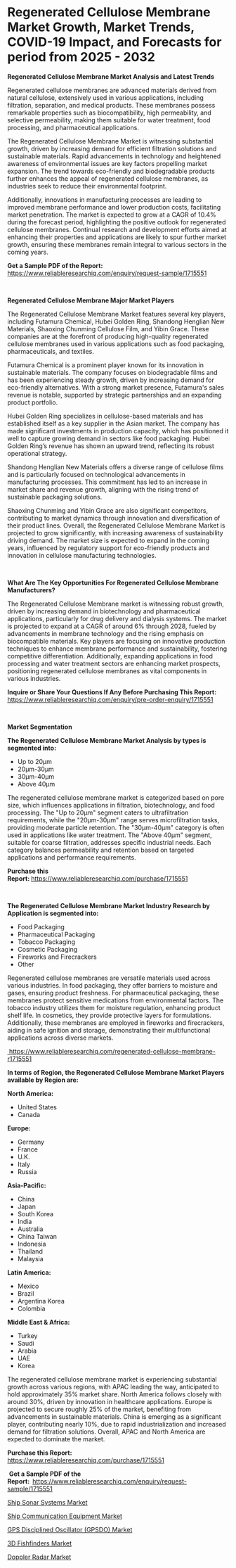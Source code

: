 <p><h1>Regenerated Cellulose Membrane Market Growth, Market Trends, COVID-19 Impact, and Forecasts for period from 2025 - 2032</h1></p><p><strong>Regenerated Cellulose Membrane Market Analysis and Latest Trends</strong></p>
<p><p>Regenerated cellulose membranes are advanced materials derived from natural cellulose, extensively used in various applications, including filtration, separation, and medical products. These membranes possess remarkable properties such as biocompatibility, high permeability, and selective permeability, making them suitable for water treatment, food processing, and pharmaceutical applications. </p><p>The Regenerated Cellulose Membrane Market is witnessing substantial growth, driven by increasing demand for efficient filtration solutions and sustainable materials. Rapid advancements in technology and heightened awareness of environmental issues are key factors propelling market expansion. The trend towards eco-friendly and biodegradable products further enhances the appeal of regenerated cellulose membranes, as industries seek to reduce their environmental footprint.</p><p>Additionally, innovations in manufacturing processes are leading to improved membrane performance and lower production costs, facilitating market penetration. The market is expected to grow at a CAGR of 10.4% during the forecast period, highlighting the positive outlook for regenerated cellulose membranes. Continual research and development efforts aimed at enhancing their properties and applications are likely to spur further market growth, ensuring these membranes remain integral to various sectors in the coming years.</p></p>
<p><strong>Get a Sample PDF of the Report:&nbsp;</strong> <a href="https://www.reliableresearchiq.com/enquiry/request-sample/1715551?utm_campaign=1129&utm_medium=2&utm_source=Github&utm_content=ia&utm_term=28032025&utm_id=regenerated-cellulose-membrane">https://www.reliableresearchiq.com/enquiry/request-sample/1715551</a></p>
<p>&nbsp;</p>
<p><strong>Regenerated Cellulose Membrane Major Market Players</strong></p>
<p><p>The Regenerated Cellulose Membrane Market features several key players, including Futamura Chemical, Hubei Golden Ring, Shandong Henglian New Materials, Shaoxing Chunming Cellulose Film, and Yibin Grace. These companies are at the forefront of producing high-quality regenerated cellulose membranes used in various applications such as food packaging, pharmaceuticals, and textiles.</p><p>Futamura Chemical is a prominent player known for its innovation in sustainable materials. The company focuses on biodegradable films and has been experiencing steady growth, driven by increasing demand for eco-friendly alternatives. With a strong market presence, Futamura's sales revenue is notable, supported by strategic partnerships and an expanding product portfolio.</p><p>Hubei Golden Ring specializes in cellulose-based materials and has established itself as a key supplier in the Asian market. The company has made significant investments in production capacity, which has positioned it well to capture growing demand in sectors like food packaging. Hubei Golden Ring’s revenue has shown an upward trend, reflecting its robust operational strategy.</p><p>Shandong Henglian New Materials offers a diverse range of cellulose films and is particularly focused on technological advancements in manufacturing processes. This commitment has led to an increase in market share and revenue growth, aligning with the rising trend of sustainable packaging solutions.</p><p>Shaoxing Chunming and Yibin Grace are also significant competitors, contributing to market dynamics through innovation and diversification of their product lines. Overall, the Regenerated Cellulose Membrane Market is projected to grow significantly, with increasing awareness of sustainability driving demand. The market size is expected to expand in the coming years, influenced by regulatory support for eco-friendly products and innovation in cellulose manufacturing technologies.</p></p>
<p>&nbsp;</p>
<p><strong>What Are The Key Opportunities For Regenerated Cellulose Membrane Manufacturers?</strong></p>
<p><p>The Regenerated Cellulose Membrane market is witnessing robust growth, driven by increasing demand in biotechnology and pharmaceutical applications, particularly for drug delivery and dialysis systems. The market is projected to expand at a CAGR of around 6% through 2028, fueled by advancements in membrane technology and the rising emphasis on biocompatible materials. Key players are focusing on innovative production techniques to enhance membrane performance and sustainability, fostering competitive differentiation. Additionally, expanding applications in food processing and water treatment sectors are enhancing market prospects, positioning regenerated cellulose membranes as vital components in various industries.</p></p>
<p><strong>Inquire or Share Your Questions If Any Before Purchasing This Report:</strong> <a href="https://www.reliableresearchiq.com/enquiry/pre-order-enquiry/1715551?utm_campaign=1129&utm_medium=2&utm_source=Github&utm_content=ia&utm_term=28032025&utm_id=regenerated-cellulose-membrane">https://www.reliableresearchiq.com/enquiry/pre-order-enquiry/1715551</a></p>
<p>&nbsp;</p>
<p><strong>Market Segmentation</strong></p>
<p><strong>The Regenerated Cellulose Membrane Market Analysis by types is segmented into:</strong></p>
<p><ul><li>Up to 20μm</li><li>20μm-30μm</li><li>30μm-40μm</li><li>Above 40μm</li></ul></p>
<p><p>The regenerated cellulose membrane market is categorized based on pore size, which influences applications in filtration, biotechnology, and food processing. The "Up to 20μm" segment caters to ultrafiltration requirements, while the "20μm-30μm" range serves microfiltration tasks, providing moderate particle retention. The "30μm-40μm" category is often used in applications like water treatment. The "Above 40μm" segment, suitable for coarse filtration, addresses specific industrial needs. Each category balances permeability and retention based on targeted applications and performance requirements.</p></p>
<p><strong>Purchase this Report:&nbsp;</strong><a href="https://www.reliableresearchiq.com/purchase/1715551?utm_campaign=1129&utm_medium=2&utm_source=Github&utm_content=ia&utm_term=28032025&utm_id=regenerated-cellulose-membrane">https://www.reliableresearchiq.com/purchase/1715551</a></p>
<p>&nbsp;</p>
<p><strong>The Regenerated Cellulose Membrane Market Industry Research by Application is segmented into:</strong></p>
<p><ul><li>Food Packaging</li><li>Pharmaceutical Packaging</li><li>Tobacco Packaging</li><li>Cosmetic Packaging</li><li>Fireworks and Firecrackers</li><li>Other</li></ul></p>
<p><p>Regenerated cellulose membranes are versatile materials used across various industries. In food packaging, they offer barriers to moisture and gases, ensuring product freshness. For pharmaceutical packaging, these membranes protect sensitive medications from environmental factors. The tobacco industry utilizes them for moisture regulation, enhancing product shelf life. In cosmetics, they provide protective layers for formulations. Additionally, these membranes are employed in fireworks and firecrackers, aiding in safe ignition and storage, demonstrating their multifunctional applications across diverse markets.</p></p>
<p><a href="https://www.reliableresearchiq.com/regenerated-cellulose-membrane-r1715551?utm_campaign=1129&utm_medium=2&utm_source=Github&utm_content=ia&utm_term=28032025&utm_id=regenerated-cellulose-membrane">&nbsp;https://www.reliableresearchiq.com/regenerated-cellulose-membrane-r1715551</a></p>
<p><strong>In terms of Region, the Regenerated Cellulose Membrane Market Players available by Region are:</strong></p>
<p>
    <p> <strong> North America: </strong>
        <ul>
            <li>United States</li>
            <li>Canada</li>
        </ul>
        </p> 
    <p> <strong> Europe: </strong>
        <ul>
            <li>Germany</li>
            <li>France</li>
            <li>U.K.</li>
            <li>Italy</li>
            <li>Russia</li>
        </ul>
        </p> 
    <p> <strong> Asia-Pacific: </strong>
        <ul>
            <li>China</li>
            <li>Japan</li>
            <li>South Korea</li>
            <li>India</li>
            <li>Australia</li>
            <li>China Taiwan</li>
            <li>Indonesia</li>
            <li>Thailand</li>
            <li>Malaysia</li>
        </ul>
        </p> 
    <p> <strong> Latin America: </strong>
        <ul>
            <li>Mexico</li>
            <li>Brazil</li>
            <li>Argentina Korea</li>
            <li>Colombia</li>
        </ul>
        </p> 
    <p> <strong> Middle East & Africa: </strong>
        <ul>
            <li>Turkey</li>
            <li>Saudi</li>
            <li>Arabia</li>
            <li>UAE</li>
            <li>Korea</li>
        </ul>
    </p>
    </p>
<p><p>The regenerated cellulose membrane market is experiencing substantial growth across various regions, with APAC leading the way, anticipated to hold approximately 35% market share. North America follows closely with around 30%, driven by innovation in healthcare applications. Europe is projected to secure roughly 25% of the market, benefiting from advancements in sustainable materials. China is emerging as a significant player, contributing nearly 10%, due to rapid industrialization and increased demand for filtration solutions. Overall, APAC and North America are expected to dominate the market.</p></p>
<p><strong>Purchase this Report: </strong><a href="https://www.reliableresearchiq.com/purchase/1715551?utm_campaign=1129&utm_medium=2&utm_source=Github&utm_content=ia&utm_term=28032025&utm_id=regenerated-cellulose-membrane">https://www.reliableresearchiq.com/purchase/1715551</a></p>
<p>&nbsp;<strong>Get a Sample PDF of the Report:&nbsp;&nbsp;</strong><a href="https://www.reliableresearchiq.com/enquiry/request-sample/1715551?utm_campaign=1129&utm_medium=2&utm_source=Github&utm_content=ia&utm_term=28032025&utm_id=regenerated-cellulose-membrane">https://www.reliableresearchiq.com/enquiry/request-sample/1715551</a></p>
<p><strong></strong></p>
<p><p><a href="https://github.com/iwanesucices/Market-Research-Report-List-1/blob/main/ship-sonar-systems-market.md?utm_campaign=1129&utm_medium=2&utm_source=Github&utm_content=ia&utm_term=28032025&utm_id=regenerated-cellulose-membrane">Ship Sonar Systems Market</a></p><p><a href="https://github.com/sulvantomppa/Market-Research-Report-List-1/blob/main/ship-communication-equipment-market.md?utm_campaign=1129&utm_medium=2&utm_source=Github&utm_content=ia&utm_term=28032025&utm_id=regenerated-cellulose-membrane">Ship Communication Equipment Market</a></p><p><a href="https://github.com/hatlepigna2s/Market-Research-Report-List-1/blob/main/gps-disciplined-oscillator-gpsdo-market.md?utm_campaign=1129&utm_medium=2&utm_source=Github&utm_content=ia&utm_term=28032025&utm_id=regenerated-cellulose-membrane">GPS Disciplined Oscillator (GPSDO) Market</a></p><p><a href="https://github.com/stunzkocotpv/Market-Research-Report-List-1/blob/main/3d-fishfinders-market.md?utm_campaign=1129&utm_medium=2&utm_source=Github&utm_content=ia&utm_term=28032025&utm_id=regenerated-cellulose-membrane">3D Fishfinders Market</a></p><p><a href="https://github.com/snapetylerho/Market-Research-Report-List-1/blob/main/doppler-radar-market.md?utm_campaign=1129&utm_medium=2&utm_source=Github&utm_content=ia&utm_term=28032025&utm_id=regenerated-cellulose-membrane">Doppler Radar Market</a></p></p>